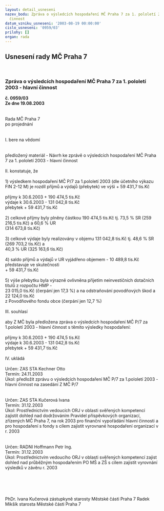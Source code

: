 ```yaml
---
layout: detail_usneseni
nazev_bodu: Zpráva o výsledcích hospodaření MČ Praha 7 za 1. pololetí 2003 - hlavní
  činnost
datum_vzniku_usneseni: '2003-08-19 00:00:00'
cislo_usneseni: '0959/03'
prilohy: []
organ: rada
---
```

<div id="ucUsn_pList" class="usn">
	<span><h2>Usnesení rady MČ Praha 7 </h2>
<br></span><div class="standBody">
<span><h3>Zpráva o výsledcích hospodaření MČ Praha 7 za 1. pololetí 2003 - hlavní činnost</h3></span><div class="center">
		<strong>č. 0959/03</strong><br>
	</div>
<div class="center">
		<strong>Ze dne 19.08.2003</strong><br><br>
	</div>
<br>Rada MČ Praha 7<br>po projednání<br><br><br>I.	bere na vědomí<br><br> <br>předložený materiál - Návrh ke zprávě o výsledcích hospodaření MČ Praha 7 za 1. pololetí 2003 - hlavní činnost<br><br>II.	konstatuje, že <br><br>1) výsledkem hospodaření MČ P/7 za 1.pololetí 2003 (dle účetního výkazu FIN 2-12 M) je rozdíl příjmů a výdajů (přebytek) ve výši 							     +   59 431,7 tis.Kč<br><br>příjmy k 30.6.2003   	+  190 474,5 tis.Kč<br>výdaje k 30.6.2003  	-   131 042,8 tis.Kč<br>přebytek  	+    59 431,7 tis.Kč<br><br>2) celkové příjmy byly plněny částkou 190 474,5 tis.Kč tj. 73,5 % SR (259 216,5 tis.Kč) a 60,6 % UR<br>    (314 673,8 tis.Kč)<br><br>3) celkové výdaje byly realizovány v objemu 131 042,8 tis.Kč tj. 48,6 % SR (269 703,2 tis.Kč) a <br>    40,3 % UR (325 163,6 tis.Kč)<br><br>4) saldo příjmů a výdajů v UR vyjádřeno objemem - 10 489,8 tis.Kč  představuje ve skutečnosti <br>     + 59 431,7 tis.Kč<br><br>5) výše přebytku byla výrazně ovlivněna přijetím neinvestičních dotačních titulů z rozpočtu HMP - <br>   23 015,0 tis.Kč (čerpání jen 17,3 %) a na odstraňování povodňových škod  a 22 124,0 tis.Kč <br>     z  Povodňového fondu obce (čerpání jen 12,7 %)  <br><br>III.	souhlasí <br><br>aby Z MČ byla předložena zpráva o výsledcích hospodaření MČ P/7 za 1.pololetí 2003 - hlavní činnost s těmito výsledky hospodaření:<br><br>příjmy k 30.6.2003   	+  190 474,5 tis.Kč<br>výdaje k 30.6.2003  	-   131 042,8 tis.Kč<br>přebytek  	+    59 431,7 tis.Kč<br><br>IV.	ukládá <br> <br>Určen:	ZAS STA Kechner Otto<br>Termín: 24.11.2003<br>Úkol:	předložit zprávu o výsledcích hospodaření MČ P/7 za 1.pololetí 2003 - hlavní činnost na zasedání Z MČ P/7<br> <br><br>Určen:	ZAS STA Kučerová Ivana<br>Termín: 31.12.2003<br>Úkol:	Prostřednictvím vedoucích ORJ v oblasti svěřených kompetencí zajistit dohled nad dodržováním Pravidel příspěvkových organizací, zřízených MČ Praha 7, na rok 2003 pro finanční vypořádání hlavní činnosti a pro hospodaření s fondy s cílem zajistit vyrovnané hospodaření organizací v r. 2003 <br> <br><br>Určen:	RADNI Hoffmann Petr Ing.<br>Termín: 31.12.2003<br>Úkol:	Prostřednictvím vedoucího ORJ v oblasti svěřených kompetencí zajist dohled nad průběžným hospodařením PO MŠ a ZŠ s cílem zajistit vyrovnání výsledků v závěru r. 2003<br> <br><br><br><br>	<br>PhDr. Ivana Kučerová zástupkyně starosty Městské části Praha 7	 Radek Mikšík starosta Městské části Praha 7<br>	<br><br>
</div>
</div>